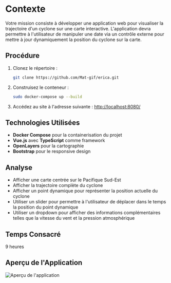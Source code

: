 # Contexte

Votre mission consiste à développer une application web pour visualiser la trajectoire d'un cyclone sur une carte interactive. L'application devra permettre à l'utilisateur de manipuler une date via un contrôle externe pour mettre à jour dynamiquement la position du cyclone sur la carte.

## Procédure

1. Clonez le répertoire :
    ```bash
    git clone https://github.com/Mat-gif/erica.git
    ```
2. Construisez le conteneur :
    ```bash
    sudo docker-compose up --build
    ```
3. Accédez au site à l'adresse suivante :
    [http://localhost:8080/](http://localhost:8080/)

## Technologies Utilisées

- **Docker Compose** pour la containerisation du projet
- **Vue.js** avec **TypeScript** comme framework
- **OpenLayers** pour la cartographie
- **Bootstrap** pour le responsive design

## Analyse

- Afficher une carte centrée sur le Pacifique Sud-Est
- Afficher la trajectoire complète du cyclone
- Afficher un point dynamique pour représenter la position actuelle du cyclone
- Utiliser un slider pour permettre à l'utilisateur de déplacer dans le temps la position du point dynamique
- Utiliser un dropdown pour afficher des informations complémentaires telles que la vitesse du vent et la pression atmosphérique

## Temps Consacré

9 heures

## Aperçu de l'Application

![Aperçu de l'application](chemin/vers/p.png)
